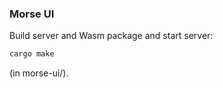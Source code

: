 ### Morse UI

Build server and Wasm package and start server:
```rust
cargo make
```
(in morse-ui/).
